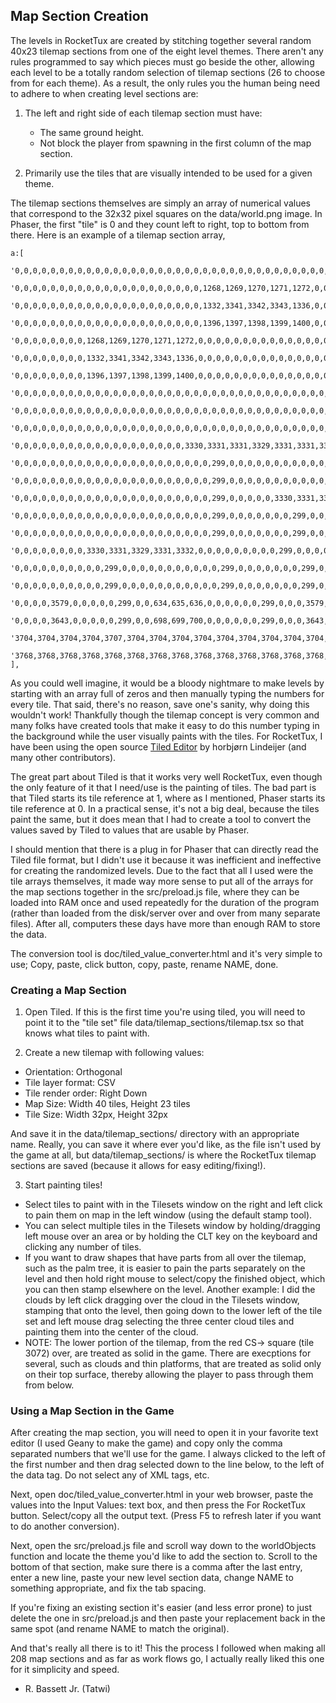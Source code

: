 ## Map Section Creation

The levels in RocketTux are created by stitching together several random 40x23 tilemap sections from one of the eight level themes. There aren't any rules programmed to say which pieces must go beside the other, allowing each level to be a totally random selection of tilemap sections (26 to choose from for each theme). As a result, the only rules you the human being need to adhere to when creating level sections are:

1. The left and right side of each tilemap section must have:  
	- The same ground height.  
	- Not block the player from spawning in the first column of the map section.  
	
2. Primarily use the tiles that are visually intended to be used for a given theme.  

The tilemap sections themselves are simply an array of numerical values that correspond to the 32x32 pixel squares on the data/world.png image. In Phaser, the first "tile" is 0 and they count left to right, top to bottom from there. Here is an example of a tilemap section array,  

```js:
a:[
	'0,0,0,0,0,0,0,0,0,0,0,0,0,0,0,0,0,0,0,0,0,0,0,0,0,0,0,0,0,0,0,0,0,0,0,0,0,0,0,0,',
	'0,0,0,0,0,0,0,0,0,0,0,0,0,0,0,0,0,0,0,0,0,1268,1269,1270,1271,1272,0,0,0,0,0,0,0,0,0,0,0,0,0,0,',
	'0,0,0,0,0,0,0,0,0,0,0,0,0,0,0,0,0,0,0,0,0,1332,3341,3342,3343,1336,0,0,0,0,0,0,0,0,0,1268,1269,1270,1271,1272,',
	'0,0,0,0,0,0,0,0,0,0,0,0,0,0,0,0,0,0,0,0,0,1396,1397,1398,1399,1400,0,0,0,0,0,0,0,0,0,1332,3341,3342,3343,1336,',
	'0,0,0,0,0,0,0,0,1268,1269,1270,1271,1272,0,0,0,0,0,0,0,0,0,0,0,0,0,0,0,0,0,0,0,0,0,0,1396,1397,1398,1399,1400,',
	'0,0,0,0,0,0,0,0,1332,3341,3342,3343,1336,0,0,0,0,0,0,0,0,0,0,0,0,0,0,0,0,0,0,0,0,0,0,0,0,0,0,0,',
	'0,0,0,0,0,0,0,0,1396,1397,1398,1399,1400,0,0,0,0,0,0,0,0,0,0,0,0,0,0,0,0,0,0,0,0,0,0,0,0,0,0,0,',
	'0,0,0,0,0,0,0,0,0,0,0,0,0,0,0,0,0,0,0,0,0,0,0,0,0,0,0,0,0,0,0,0,0,0,0,0,0,0,0,0,',
	'0,0,0,0,0,0,0,0,0,0,0,0,0,0,0,0,0,0,0,0,0,0,0,0,0,0,0,0,0,0,0,0,0,0,0,0,0,0,0,0,',
	'0,0,0,0,0,0,0,0,0,0,0,0,0,0,0,0,0,0,0,0,0,0,0,0,0,0,0,0,0,0,0,0,0,0,0,0,0,0,0,0,',
	'0,0,0,0,0,0,0,0,0,0,0,0,0,0,0,0,0,0,0,3330,3331,3331,3329,3331,3331,3332,0,0,0,0,0,0,0,0,0,0,0,0,0,0,',
	'0,0,0,0,0,0,0,0,0,0,0,0,0,0,0,0,0,0,0,0,0,0,299,0,0,0,0,0,0,0,0,0,0,0,0,0,0,0,0,0,',
	'0,0,0,0,0,0,0,0,0,0,0,0,0,0,0,0,0,0,0,0,0,0,299,0,0,0,0,0,0,0,0,0,0,0,0,0,0,0,0,0,',
	'0,0,0,0,0,0,0,0,0,0,0,0,0,0,0,0,0,0,0,0,0,0,299,0,0,0,0,0,3330,3331,3329,3331,3332,0,0,0,0,0,0,0,',
	'0,0,0,0,0,0,0,0,0,0,0,0,0,0,0,0,0,0,0,0,0,0,299,0,0,0,0,0,0,0,299,0,0,0,0,0,0,0,0,0,',
	'0,0,0,0,0,0,0,0,0,0,0,0,0,0,0,0,0,0,0,0,0,0,299,0,0,0,0,0,0,0,299,0,0,0,0,0,0,0,0,0,',
	'0,0,0,0,0,0,0,0,3330,3331,3329,3331,3332,0,0,0,0,0,0,0,0,0,299,0,0,0,0,0,0,0,299,0,0,0,0,0,0,0,0,0,',
	'0,0,0,0,0,0,0,0,0,0,299,0,0,0,0,0,0,0,0,0,0,0,299,0,0,0,0,0,0,0,299,0,0,0,0,0,0,0,0,0,',
	'0,0,0,0,0,0,0,0,0,0,299,0,0,0,0,0,0,0,0,0,0,0,299,0,0,0,0,0,0,0,299,0,0,0,0,0,0,0,0,0,',
	'0,0,0,0,3579,0,0,0,0,0,299,0,0,634,635,636,0,0,0,0,0,0,299,0,0,0,3579,0,0,0,299,0,0,0,0,0,0,0,0,0,',
	'0,0,0,0,3643,0,0,0,0,0,299,0,0,698,699,700,0,0,0,0,0,0,299,0,0,0,3643,0,0,0,299,0,0,0,0,0,0,0,0,0,',
	'3704,3704,3704,3704,3707,3704,3704,3704,3704,3704,3704,3704,3704,3704,3704,3704,3704,3704,3704,3704,3704,3704,3704,3704,3704,3704,3707,3704,3704,3704,3704,3704,3704,3704,3704,3704,3704,3704,3704,3704,',
	'3768,3768,3768,3768,3768,3768,3768,3768,3768,3768,3768,3768,3768,3768,3768,3768,3768,3768,3768,3768,3768,3768,3768,3768,3768,3768,3768,3768,3768,3768,3768,3768,3768,3768,3768,3768,3768,3768,3768,3768,'
],
```  

As you could well imagine, it would be a bloody nightmare to make levels by starting with an array full of zeros and then manually typing the numbers for every tile. That said, there's no reason, save one's sanity, why doing this wouldn't work! Thankfully though the tilemap concept is very common and many folks have created tools that make it easy to do this number typing in the background while the user visually paints with the tiles. For RocketTux, I have been using the open source [Tiled Editor](https://www.mapeditor.org/) by horbjørn Lindeijer (and many other contributors).  

The great part about Tiled is that it works very well RocketTux, even though the only feature of it that I need/use is the painting of tiles. The bad part is that Tiled starts its tile reference at 1, where as I mentioned, Phaser starts its tile reference at 0. In a practical sense, it's not a big deal, because the tiles paint the same, but it does mean that I had to create a tool to convert the values saved by Tiled to values that are usable by Phaser.  

I should mention that there is a plug in for Phaser that can directly read the Tiled file format, but I didn't use it because it was inefficient and ineffective for creating the randomized levels. Due to the fact that all I used were the tile arrays themselves, it made way more sense to put all of the arrays for the map sections together in the src/preload.js file, where they can be loaded into RAM once and used repeatedly for the duration of the program (rather than loaded from the disk/server over and over from many separate files). After all, computers these days have more than enough RAM to store the data.  

The conversion tool is doc/tiled_value_converter.html and it's very simple to use; Copy, paste, click button, copy, paste, rename NAME, done.  


### Creating a Map Section
1. Open Tiled. If this is the first time you're using tiled, you will need to point it to the "tile set" file data/tilemap_sections/tilemap.tsx so that knows what tiles to paint with.  

2. Create a new tilemap with following values:  
- Orientation: Orthogonal  
- Tile layer format: CSV  
- Tile render order: Right Down  
- Map Size: Width 40 tiles, Height 23 tiles  
- Tile Size: Width 32px, Height 32px  

And save it in the data/tilemap_sections/ directory with an appropriate name. Really, you can save it where ever you'd like, as the file isn't used by the game at all, but data/tilemap_sections/ is where the RocketTux tilemap sections are saved (because it allows for easy editing/fixing!).  

3. Start painting tiles!
- Select tiles to paint with in the Tilesets window on the right and left click to pain them on map in the left window (using the default stamp tool).  
- You can select multiple tiles in the Tilesets window by holding/dragging left mouse over an area or by holding the CLT key on the keyboard and clicking any number of tiles.  
- If you want to draw shapes that have parts from all over the tilemap, such as the palm tree, it is easier to pain the parts separately on the level and then hold right mouse to select/copy the finished object, which you can then stamp elsewhere on the level. Another example: I did the clouds by left click dragging over the cloud in the Tilesets window, stamping that onto the level, then going down to the lower left of the tile set and left mouse drag selecting the three center cloud tiles and painting them into the center of the cloud.  
- NOTE: The lower portion of the tilemap, from the red CS-> square (tile 3072) over, are treated as solid in the game. There are execptions for several, such as clouds and thin platforms, that are treated as solid only on their top surface, thereby allowing the player to pass through them from below.  

 
### Using a Map Section in the Game

After creating the map section, you will need to open it in your favorite text editor (I used Geany to make the game) and copy only the comma separated numbers that we'll use for the game. I always clicked to the left of the first number and then drag selected down to the line below, to the left of the data tag. Do not select any of XML tags, etc.  

Next, open doc/tiled_value_converter.html in your web browser, paste the values into the Input Values: text box, and then press the For RocketTux button. Select/copy all the output text. (Press F5 to refresh later if you want to do another conversion).  

Next, open the src/preload.js file and scroll way down to the worldObjects function and locate the theme you'd like to add the section to. Scroll to the bottom of that section, make sure there is a comma after the last entry, enter a new line, paste your new level section data, change NAME to something appropriate, and fix the tab spacing.  

If you're fixing an existing section it's easier (and less error prone) to just delete the one in src/preload.js and then paste your replacement back in the same spot (and rename NAME to match the original).  

And that's really all there is to it! This the process I followed when making all 208 map sections and as far as work flows go, I actually really liked this one for it simplicity and speed.  

- R. Bassett Jr. (Tatwi)  